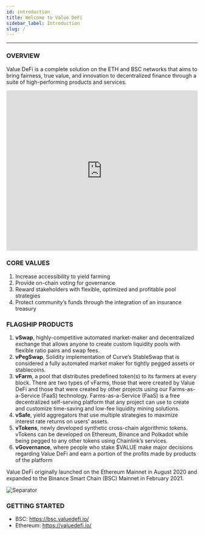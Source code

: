 ```yaml
---
id: introduction
title: Welcome to Value DeFi
sidebar_label: Introduction
slug: /
---
```


---

### OVERVIEW

Value DeFi is a complete solution on the ETH and BSC networks that aims to bring fairness, true value, and innovation to decentralized finance through a suite of high-performing products and services.


<iframe width="100%" height="422" src="https://www.youtube.com/embed/LKdKU_u9R9Y" frameborder="0" allow="accelerometer; autoplay; clipboard-write; encrypted-media; gyroscope; picture-in-picture" allowfullscreen></iframe>

### CORE VALUES
1. Increase accessibility to yield farming
2. Provide on-chain voting for governance
3. Reward stakeholders with flexible, optimized and profitable pool strategies
4. Protect community’s funds through the integration of an insurance treasury  

### FLAGSHIP PRODUCTS
1. **vSwap**, highly-competitive automated market-maker and decentralized exchange that allows anyone to create custom liquidity pools with flexible ratio pairs and swap fees. 
2. **vPegSwap**, Solidity implementation of Curve’s StableSwap that is considered a fully automated market maker for tightly pegged assets or stablecoins.
3. **vFarm**, a pool that distributes predefined token(s) to its farmers at every block. There are two types of vFarms, those that were created by Value DeFi and those that were created by other projects using our Farms-as-a-Service (FaaS) technology. Farms-as-a-Service (FaaS) is a free decentralized self-serving platform that any project can use to create and customize time-saving and low-fee liquidity mining solutions.
4. **vSafe**, yield aggregators that use multiple strategies to maximize interest rate returns on users' assets.
5. **vTokens**, newly developed synthetic cross-chain algorithmic tokens. vTokens can be developed on Ethereum, Binance and Polkadot while being pegged to any other tokens using Chainlink’s services.
6. **vGovernance**, where people who stake $VALUE make major decisions regarding Value DeFi and earn a portion of the profits made by products of the platform

Value DeFi originally launched on the Ethereum Mainnet in August 2020 and expanded to the Binance Smart Chain (BSC) Mainnet in February 2021.  


![Separator](img/seperator.png)


### GETTING STARTED
- BSC: https://bsc.valuedefi.io/  
- Ethereum: https://valuedefi.io/  
